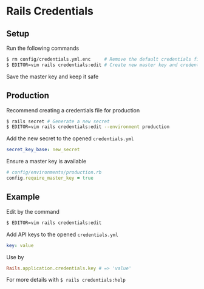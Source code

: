 # Rails Credentials

## Setup

Run the following commands
```sh
$ rm config/credentials.yml.enc     # Remove the default credentials file
$ EDITOR=vim rails credentials:edit # Create new master key and credentials file
```

Save the master key and keep it safe

## Production

Recommend creating a credentials file for production

```sh
$ rails secret # Generate a new secret
$ EDITOR=vim rails credentials:edit --environment production
```

Add the new secret to the opened `credentials.yml`
```yml
secret_key_base: new_secret
```

Ensure a master key is available
```rb
# config/environments/production.rb
config.require_master_key = true
```

## Example

Edit by the command
```sh
$ EDITOR=vim rails credentials:edit
```

Add API keys to the opened `credentials.yml`
```yml
key: value
```

Use by
```rb
Rails.application.credentials.key # => 'value'
```

For more details with `$ rails credentials:help`
